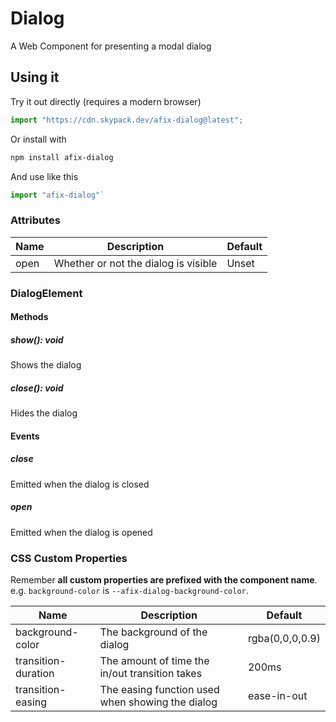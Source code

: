 # Dialog

A Web Component for presenting a modal dialog

## Using it

Try it out directly (requires a modern browser)

```javascript
import "https://cdn.skypack.dev/afix-dialog@latest";
```

Or install with

```bash
npm install afix-dialog
```

And use like this

```js
import "afix-dialog"`
```

### Attributes

| Name | Description                          | Default |
| ---- | ------------------------------------ | ------- |
| open | Whether or not the dialog is visible | Unset   |

### DialogElement

#### Methods

##### show(): void

Shows the dialog

##### close(): void

Hides the dialog

#### Events

##### close

Emitted when the dialog is closed

##### open

Emitted when the dialog is opened

### CSS Custom Properties

Remember **all custom properties are prefixed with the component name**. e.g. `background-color` is `--afix-dialog-background-color`.

| Name                | Description                                      | Default         |
| ------------------- | ------------------------------------------------ | --------------- |
| background-color    | The background of the dialog                     | rgba(0,0,0,0.9) |
| transition-duration | The amount of time the in/out transition takes   | 200ms           |
| transition-easing   | The easing function used when showing the dialog | ease-in-out     |
